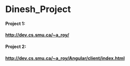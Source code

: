 # Dinesh_Project
#### 
#### 
#### Project 1:
#### http://dev.cs.smu.ca/~a_roy/
#### 
#### 
#### Project 2:
#### http://dev.cs.smu.ca/~a_roy/Angular/client/index.html
